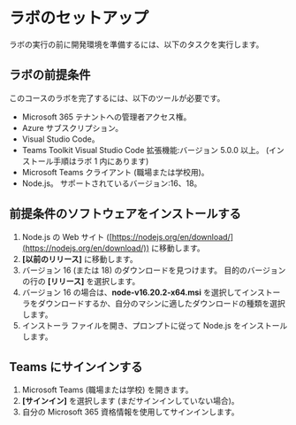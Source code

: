 # ラボのセットアップ

ラボの実行の前に開発環境を準備するには、以下のタスクを実行します。

## ラボの前提条件

このコースのラボを完了するには、以下のツールが必要です。

- Microsoft 365 テナントへの管理者アクセス権。
- Azure サブスクリプション。
- Visual Studio Code。
- Teams Toolkit Visual Studio Code 拡張機能:バージョン 5.0.0 以上。 (インストール手順はラボ 1 内にあります)
- Microsoft Teams クライアント (職場または学校用)。
- Node.js。 サポートされているバージョン:16、18。

## 前提条件のソフトウェアをインストールする

1. Node.js の Web サイト ([https://nodejs.org/en/download/](https://nodejs.org/en/download/)) に移動します。
2. **[以前のリリース]** に移動します。
3. バージョン 16 (または 18) のダウンロードを見つけます。  目的のバージョンの行の **[リリース]** を選択します。
4. バージョン 16 の場合は、**node-v16.20.2-x64.msi** を選択してインストーラをダウンロードするか、自分のマシンに適したダウンロードの種類を選択します。
5. インストーラ ファイルを開き、プロンプトに従って Node.js をインストールします。

## Teams にサインインする

1. Microsoft Teams (職場または学校) を開きます。
2. **[サインイン]** を選択します (まだサインインしていない場合)。
3. 自分の Microsoft 365 資格情報を使用してサインインします。
